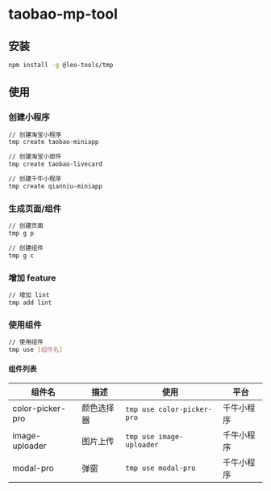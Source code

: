 # taobao-mp-tool

## 安装
```bash
npm install -g @leo-tools/tmp
```

## 使用

### 创建小程序
```bash
// 创建淘宝小程序
tmp create taobao-miniapp 

// 创建淘宝小部件
tmp create taobao-livecard

// 创建千牛小程序
tmp create qianniu-miniapp
```

### 生成页面/组件
```bash
// 创建页面
tmp g p

// 创建组件
tmp g c
```

### 增加 feature
```bash
// 增加 lint
tmp add lint
```

### 使用组件
```bash
// 使用组件
tmp use [组件名]
```

#### 组件列表

| 组件名              | 描述    | 使用                         | 平台    |
|------------------|-------|----------------------------|-------|
| color-picker-pro | 颜色选择器 | `tmp use color-picker-pro` | 千牛小程序 |
| image-uploader   | 图片上传  | `tmp use image-uploader`   | 千牛小程序 |
| modal-pro        | 弹窗    | `tmp use modal-pro`        | 千牛小程序 |

